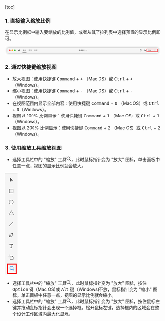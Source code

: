 [toc]

### 1. 直接输入缩放比例

在显示比例框中输入要缩放的比例值，或者从其下拉列表中选择预置的显示比例即可。

![01](./images/01.png)

### 2. 通过快捷键缩放视图

+   放大视图：使用快捷键 <kbd>Command</kbd> + <kbd>+</kbd> （Mac OS）或 <kbd>Ctrl</kbd> + <kbd>+</kbd>（Windows）。
+   缩小视图：使用快捷键 <kbd>Command</kbd> + <kbd>-</kbd> （Mac OS）或 <kbd>Ctrl</kbd> + <kbd>-</kbd>（Windows）。
+   在视图范围内显示全部内容：使用快捷键 <kbd>Command</kbd> + <kbd>0</kbd> （Mac OS）或 <kbd>Ctrl</kbd> + <kbd>0</kbd>（Windows）。
+   视图以 100% 比例显示：使用快捷键 <kbd>Command</kbd> + <kbd>1</kbd> （Mac OS）或 <kbd>Ctrl</kbd> + <kbd>1</kbd>（Windows）。
+   视图以 200% 比例显示：使用快捷键 <kbd>Command</kbd> + <kbd>2</kbd> （Mac OS）或 <kbd>Ctrl</kbd> + <kbd>2</kbd>（Windows）。

### 3. 使用缩放工具缩放视图

+   选择工具栏中的 "缩放" 工具![02](./images/02.png)，此时鼠标指针变为 "放大" 图标，单击画板中任意一点，视图的显示比例就会放大。

![03](./images/03.png)

+   选择工具栏中的 "缩放" 工具![02](./images/02.png)，此时鼠标指针变为 "放大" 图标，按住 <kbd>Option</kbd> 键（Mac OS)或 <kbd>Alt</kbd> 键（Windows)不放，鼠标指针变为 "缩小" 图标。单击画板中任意一点，视图的显示比例就会缩小。
+   选择工具栏中的 "缩放" 工具![02](./images/02.png)，此时鼠标指针变为 "放大" 图标，按住鼠标左键并拖动鼠标指针会出现一个选择框。松开鼠标左键，选择框内的区域会在整个设计工作区域内最大化显示。